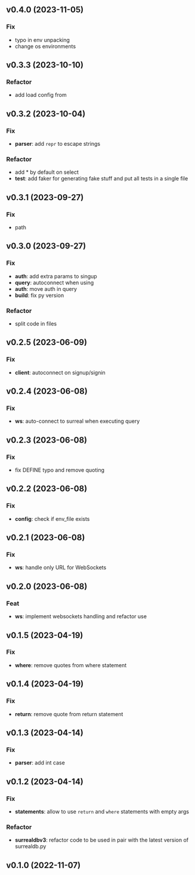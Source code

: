 ## v0.4.0 (2023-11-05)

### Fix

- typo in env unpacking
- change os environments

## v0.3.3 (2023-10-10)

### Refactor

- add load config from

## v0.3.2 (2023-10-04)

### Fix

- **parser**: add `repr` to escape strings

### Refactor

- add * by default on select
- **test**: add faker for generating fake stuff and put all tests in a single file

## v0.3.1 (2023-09-27)

### Fix

- path

## v0.3.0 (2023-09-27)

### Fix

- **auth**: add extra params to singup
- **query**: autoconnect when using
- **auth**: move auth in query
- **build**: fix py version

### Refactor

- split code in files

## v0.2.5 (2023-06-09)

### Fix

- **client**: autoconnect on signup/signin

## v0.2.4 (2023-06-08)

### Fix

- **ws**: auto-connect to surreal when executing query

## v0.2.3 (2023-06-08)

### Fix

- fix DEFINE typo and remove quoting

## v0.2.2 (2023-06-08)

### Fix

- **config**: check if env_file exists

## v0.2.1 (2023-06-08)

### Fix

- **ws**: handle only URL for WebSockets

## v0.2.0 (2023-06-08)

### Feat

- **ws**: implement websockets handling and refactor use

## v0.1.5 (2023-04-19)

### Fix

- **where**: remove quotes from where statement

## v0.1.4 (2023-04-19)

### Fix

- **return**: remove quote from return statement

## v0.1.3 (2023-04-14)

### Fix

- **parser**: add int case

## v0.1.2 (2023-04-14)

### Fix

- **statements**: allow to use `return` and `where` statements with empty args

### Refactor

- **surrealdbv3**: refactor code to be used in pair with the latest version of surrealdb.py

## v0.1.0 (2022-11-07)
